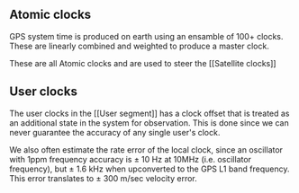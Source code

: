 ## Atomic clocks

GPS system time is produced on earth using an ensamble of 100+ clocks. These are linearly combined and weighted to produce a master clock.

These are all Atomic clocks and are used to steer the [[Satellite clocks]]


## User clocks
The user clocks in the [[User segment]] has a clock offset that is treated as an additional state in the system for observation. This is done since we can never guarantee the accuracy of any single user's clock.

We also often estimate the rate error of the local clock, since an oscillator with 1ppm frequency accuracy is $\pm$ 10 Hz at 10MHz (i.e. oscillator frequency), but  $\pm$ 1.6 kHz when upconverted to the GPS L1 band frequency. This error translates to $\pm$ 300 m/sec velocity error.

